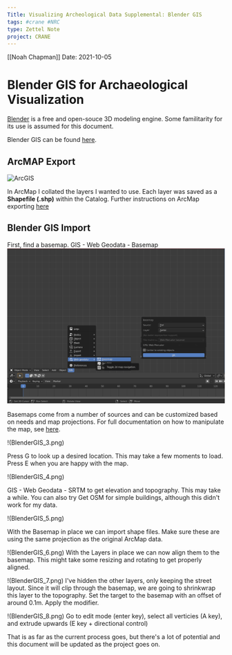 ```yaml
---
Title: Visualizing Archeological Data Supplemental: Blender GIS
tags: #crane #NRC 
type: Zettel Note
project: CRANE
---
```

[[Noah Chapman]]
Date: 2021-10-05

# Blender GIS for Archaeological Visualization

[Blender](https://www.blender.org) is a free and open-souce 3D modeling engine. Some familitarity for its use is assumed for this document. 

Blender GIS can be found [here](https://github.com/domlysz/BlenderGIS).  


## ArcMAP Export
![ArcGIS](BlenderGIS_1.png)

In ArcMap I collated the layers I wanted to use. Each layer was saved as a **Shapefile (.shp)** within the Catalog. Further instructions on ArcMap exporting [here](https://pro.arcgis.com/en/pro-app/latest/help/data/geodatabases/overview/export-data.htm)


## Blender GIS Import
First, find a basemap. GIS - Web Geodata - Basemap
![ArcGIS](BlenderGIS_2.png)

Basemaps come from a number of sources and can be customized based on needs and map projections. For full documentation on how to manipulate the map, see [here](https://github.com/domlysz/BlenderGIS/wiki/Quick-start). 

!(BlenderGIS_3.png)

Press G to look up a desired location. This may take a few moments to load. Press E when you are happy with the map. 

!(BlenderGIS_4.png)

GIS - Web Geodata - SRTM to get elevation and topography. This may take a while. You can also try Get OSM for simple buildings, although this didn't work for my data. 

!(BlenderGIS_5.png)

With the Basemap in place we can import shape files. Make sure these are using the same projection as the original ArcMap data. 

!(BlenderGIS_6.png)
With the Layers in place we can now align them to the basemap. This might take some resizing and rotating to get properly aligned. 


!(BlenderGIS_7.png)
I've hidden the other layers, only keeping the street layout. Since it will clip through the basemap, we are going to shrinkwrap this layer to the topography. Set the target to the basemap with an offset of around 0.1m. Apply the modifier. 

!(BlenderGIS_8.png)
Go to edit mode (enter key), select all verticies (A key), and extrude upwards (E key + directional control)

That is as far as the current process goes, but there's a lot of potential and this document will be updated as the project goes on.  
